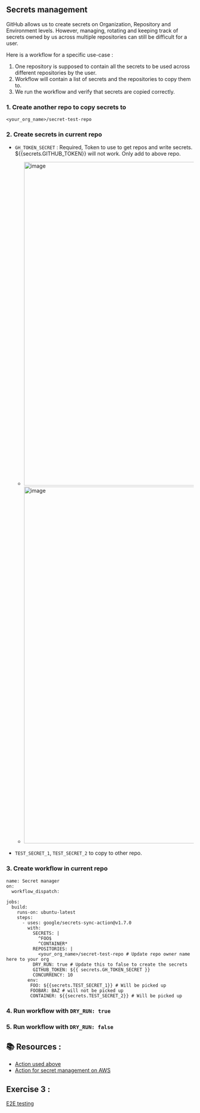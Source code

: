 ## Secrets management

GitHub allows us to create secrets on Organization, Repository and Environment levels. 
However, managing, rotating and keeping track of secrets owned by us across multiple repositories can still be difficult for a user.

Here is a workflow for a specific use-case :
1. One repository is supposed to contain all the secrets to be used across different repositories by the user.
2. Workflow will contain a list of secrets and the repositories to copy them to.
3. We run the workflow and verify that secrets are copied correctly.

### 1. Create another repo to copy secrets to 
    <your_org_name>/secret-test-repo
 
### 2. Create secrets in current repo
   - `GH_TOKEN_SECRET` : Required, Token to use to get repos and write secrets. ${{secrets.GITHUB_TOKEN}} will not work. Only add to above repo.
       - <img width="868" alt="image" src="https://user-images.githubusercontent.com/58063491/168108601-95501126-f85d-4d23-afca-c4bc559c3a2f.png">

       - <img width="957" alt="image" src="https://user-images.githubusercontent.com/58063491/168108211-92f48588-bfcd-4001-8d6a-38713a40dd99.png">

   - `TEST_SECRET_1`, `TEST_SECRET_2` to copy to other repo.

### 3. Create workflow in current repo

```
name: Secret manager
on:
  workflow_dispatch:

jobs:
  build:
    runs-on: ubuntu-latest
    steps:
      - uses: google/secrets-sync-action@v1.7.0
        with:
          SECRETS: |
            ^FOO$
            ^CONTAINER*
          REPOSITORIES: |
            <your_org_name>/secret-test-repo # Update repo owner name here to your org
          DRY_RUN: true # Update this to false to create the secrets
          GITHUB_TOKEN: ${{ secrets.GH_TOKEN_SECRET }}
          CONCURRENCY: 10
        env:
         FOO: ${{secrets.TEST_SECRET_1}} # Will be picked up
         FOOBAR: BAZ # will not be picked up
         CONTAINER: ${{secrets.TEST_SECRET_2}} # Will be picked up
```

### 4. Run workflow with `DRY_RUN: true`
### 5. Run workflow with `DRY_RUN: false`

## 📚 Resources :
 - [Action used above](https://github.com/google/secrets-sync-action#readme)
 - [Action for secret management on AWS](https://github.com/say8425/aws-secrets-manager-actions#readme)

## Exercise 3 :
[E2E testing](../exercise-3/5_e2e_tests.md)